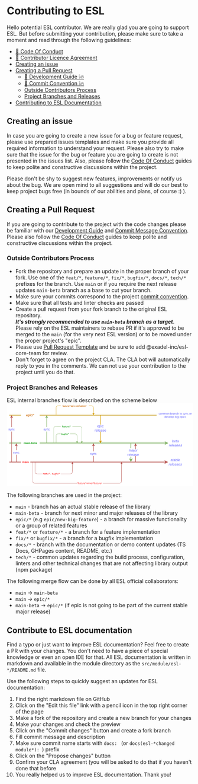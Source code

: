 # Contributing to ESL

<a name="intro"></a>

Hello potential ESL contributor. We are really glad you are going to support ESL.
But before submitting your contribution, please make sure to take a moment and read through the following guidelines:
  - [🔗 Code Of Conduct](https://github.com/exadel-inc/esl/blob/HEAD/CODE_OF_CONDUCT.md)
  - [🔗 Contributor Licence Agreement](https://github.com/exadel-inc/esl/blob/HEAD/CLA.md)  
  - [Creating an issue](#creating-an-issue)
  - [Creating a Pull Request](#creating-a-pull-request)
    - [🔗 Development Guide ❕🔥](https://github.com/exadel-inc/esl/blob/HEAD/docs/DEVELOPMENT.md)
    - [🔗 Commit Convention ❕🔥](https://github.com/exadel-inc/esl/blob/HEAD/docs/COMMIT_CONVENTION.md)
    - [Outside Contributors Process](#outside-contributors-process) 
    - [Project Branches and Releases](#project-branches-and-releases)  
  - [Contributing to ESL Documentation](#contributing-to-esl-documentation)

<a name="creating-an-issue"></a>
##  Creating an issue

In case you are going to create a new issue for a bug or feature request, 
please use prepared issues templates and make sure you provide all required information
to understand your request. 
Please also try to make sure that the issue for the bug or feature you are going to create is not presented in the issues list.
Also, please follow the [Code Of Conduct](CODE_OF_CONDUCT.md) guides 
to keep polite and constructive discussions within the project.


Please don't be shy to suggest new features, improvements or notify us about the bug. 
We are open mind to all suggestions and will do our best to keep project bugs free 
(in bounds of our abilities and plans, of course :) ).

<a name="creating-a-pull-request"></a>
## Creating a Pull Request

If you are going to contribute to the project with the code changes please be familiar with our 
[Development Guide](docs/DEVELOPMENT.md) and 
[Commit Message Convention](docs/COMMIT_CONVENTION.md).
Please also follow the [Code Of Conduct](CODE_OF_CONDUCT.md) guides 
to keep polite and constructive discussions within the project.

### Outside Contributors Process

- Fork the repository and prepare an update in the proper branch of your fork.
  Use one of the `feat/*`, `feature/*`, `fix/*`, `bugfix/*`, `docs/*`, `tech/*` prefixes for the branch.
  Use `main` or if you require the next release updates `main-beta` branch as a base to cut your branch.
- Make sure your commits correspond to the project 
  [commit convention](https://github.com/exadel-inc/esl/blob/HEAD/docs/COMMIT_CONVENTION.md).
- Make sure that all tests and linter checks are passed
- Create a pull request from your fork branch to the original ESL repository.  
  _**It's strongly recommended to use `main-beta` branch as a target**_.  
  Please rely on the ESL maintainers to rebase PR if it's approved to be merged to the `main` (for
  the very next ESL version) or to be moved under the proper project's "epic".
- Please use [Pull Request Template](https://github.com/exadel-inc/esl/blob/HEAD/.github/PULL_REQUEST_TEMPLATE.md) and be sure to add @exadel-inc/esl-core-team for review.
- Don't forget to agree on the project CLA. The CLA bot will automatically reply to you in the comments. 
  We can not use your contribution to the project until you do that.

### Project Branches and Releases

ESL internal branches flow is described on the scheme below  
![branches flow](https://github.com/exadel-inc/esl/blob/HEAD/docs/images/branches-process.png?raw=true)

The following branches are used in the project:
- `main` - branch has an actual stable release of the library
- `main-beta` - branch for next minor and major releases of the library
- `epic/*` (e.g `epic/new-big-feature`) - a branch for massive functionality or a group of related features
- `feat/*` or `feature/*` - a branch for a feature implementation
- `fix/*` or `bugfix/*` - a branch for a bugfix implementation
- `docs/*` - branch with the documentation or demo content updates (TS Docs, GHPages content, README, etc.)
- `tech/*` - common updates regarding the build process, configuration, linters and other technical changes
  that are not affecting library output (npm package)

The following merge flow can be done by all ESL official collaborators:
- `main` -> `main-beta`
- `main` -> `epic/*`
- `main-beta` -> `epic/*` (if epic is not going to be part of the current stable major release)


<a name="contributing-to-esl-documentation"></a>
## Contribute to ESL documentation

Find a typo or just want to improve ESL documentation?
Feel free to create a PR with your changes.
You don't need to have a piece of special knowledge or even an open IDE for that.
All ESL documentation is written in markdown and available in the module directory as the `src/module/esl-*/README.md`
file.

Use the following steps to quickly suggest an updates for ESL documentation:
1. Find the right markdown file on GitHub
2. Click on the "Edit this file" link with a pencil icon in the top right corner of the page
3. Make a fork of the repository and create a new branch for your changes
4. Make your changes and check the preview
5. Click on the "Commit changes" button and create a fork branch
6. Fill commit message and description
7. Make sure commit name starts with `docs: ` (or  `docs(esl-*changed module*): `) prefix
8. Click on the "Propose changes" button
9. Confirm your CLA agreement (you will be asked to do that if you haven't done that before
10. You really helped us to improve ESL documentation. Thank you!
